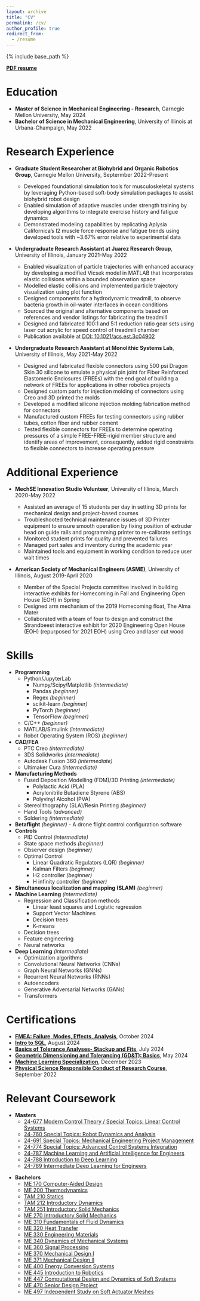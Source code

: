 ```yaml
---
layout: archive
title: "CV"
permalink: /cv/
author_profile: true
redirect_from:
  - /resume
---
```


{% include base_path %}

<a href="https://drive.google.com/file/d/1Mn73ADR8qQeypnWup731lfH4DhfrVloy/view?usp=sharing" target="_blank"><b>PDF resume</b></a>

Education
======
* **Master of Science in Mechanical Engineering - Research**, Carnegie Mellon University, May 2024
* **Bachelor of Science in Mechanical Engineering**, University of Illinois at Urbana-Champaign, May 2022


Research Experience
======
* **Graduate Student Researcher at Biohybrid and Organic Robotics Group**, Carnegie Mellon University, Septermber 2022-Present
  * Developed foundational simulation tools for musculoskeletal systems by leveraging Python-based soft-body simulation packages to assist biohybrid robot design
  * Enabled simulation of adaptive muscles under strength training by developing algorithms to integrate exercise history and fatigue dynamics
  * Demonstrated modeling capabilities by replicating Aplysia Californica’s I2 muscle force response and fatigue trends using developed tools with ~3.67% error relative to experimental data

* **Undergraduate Research Assistant at Juarez Research Group**, University of Illinois, January 2021-May 2022
  * Enabled visualization of particle trajectories with enhanced accuracy by developing a modified Vicsek model in MATLAB that incorporates elastic collisions within a bounded observation space
  * Modelled elastic collisions and implemented particle trajectory visualization using plot function
  * Designed components for a hydrodynamic treadmill, to observe bacteria growth in oil-water interfaces in ocean conditions
  * Sourced the original and alternative components based on references and vendor listings for fabricating the treadmill
  * Designed and fabricated 100:1 and 5:1 reduction ratio gear sets using laser cut acrylic for speed control of treadmill chamber
  * Publication available at [DOI: 10.1021/acs.est.3c04902](https://doi.org/10.1021/acs.est.3c04902)

* **Undergraduate Research Assistant at Monolithic Systems Lab**, University of Illinois, May 2021-May 2022
  * Designed and fabricated flexible connectors using 500 psi Dragon Skin 30 silicone to emulate a physical pin joint for Fiber Reinforced Elastomeric Enclosures (FREEs) with the end goal of building a network of FREEs for applications in other robotics projects
  * Designed custom parts for injection molding of connectors using Creo and 3D printed the molds
  * Developed a modified silicone injection molding fabrication method for connectors
  * Manufactured custom FREEs for testing connectors using rubber tubes, cotton fiber and rubber cement
  * Tested flexible connectors for FREEs to determine operating pressures of a simple FREE-FREE-rigid member structure and identify areas of improvement, consequently, added rigid constraints to flexible connectors to increase operating pressure


Additional Experience
======
* **MechSE Innovation Studio Volunteer**, University of Illinois, March 2020-May 2022
  * Assisted an average of 15 students per day in setting 3D prints for mechanical design and project-based courses
  * Troubleshooted technical maintenance issues of 3D Printer equipment to ensure smooth operation by fixing position of extruder head on guide rails and programming printer to re-calibrate settings 
  * Monitored student prints for quality and prevented failures
  * Managed part sales and inventory during the academic year
  * Maintained tools and equipment in working condition to reduce user wait times

* **American Society of Mechanical Engineers (ASME)**, University of Illinois, August 2019-April 2020
  * Member of the Special Projects committee involved in building interactive exhibits for Homecoming in Fall and Engineering Open House (EOH) in Spring
  * Designed arm mechanism of the 2019 Homecoming float, The Alma Mater
  * Collaborated with a team of four to design and construct the Strandbeest interactive exhibit for 2020 Engineering Open House (EOH) (repurposed for 2021 EOH) using Creo and laser cut wood

<!---
* **Illinois Formula Electric**, University of Illinois, August 2019-December 2019
  * Part of the Aerodynamics and Composites subsystem
  * Used ANSYS to work on aerodynamics of front and rear wings of 2020 car and improve aerodynamic performance accordingly
  * Assisted in fabrication and assembly of front and rear spoilers
--->


Skills
======
* <b>Programming</b>
  * Python/JupyterLab
    * Numpy/Scipy/Matplotlib <i>(intermediate)</i>
    * Pandas <i>(beginner)</i>
    * Regex <i>(beginner)</i>
    * scikit-learn <i>(beginner)</i>
    * PyTorch <i>(beginner)</i>
    * TensorFlow <i>(beginner)</i>
  * C/C++ <i>(beginner)</i>
  * MATLAB/Simulink <i>(intermediate)</i>
  * Robot Operating System (ROS) <i>(beginner)</i>
* <b>CAD/FEA</b>
  * PTC Creo <i>(intermediate)</i>
  * 3DS Solidworks <i>(intermediate)</i>
  * Autodesk Fusion 360 <i>(intermediate)</i>
  * Ultimaker Cura <i>(intermediate)</i>
* <b>Manufacturing Methods</b>
  * Fused Deposition Modelling (FDM)/3D Printing <i>(intermediate)</i>
    * Polylactic Acid (PLA)
    * Acrylonitrile Butadiene Styrene (ABS)
    * Polyvinyl Alcohol (PVA)
  * Stereolithography (SLA)/Resin Printing <i>(beginner)</i>
  * Hand Tools <i>(advanced)</i>
  * Soldering <i>(intermediate)</i>
* <b>Betaflight</b> <i>(beginner)</i> - A drone flight control configuration software
* <b>Controls</b>
  * PID Control <i>(intermediate)</i>
  * State space methods <i>(beginner)</i>
  * Observer design <i>(beginner)</i>
  * Optimal Control
    * Linear Quadratic Regulators (LQR) <i>(beginner)</i>
    * Kalman Filters <i>(beginner)</i>
    * H2 controller <i>(beginner)</i>
    * H infinity controller <i>(beginner)</i>
* <b>Simultaneous localization and mapping (SLAM)</b> <i>(beginner)</i>
* <b>Machine Learning</b> <i>(intermediate)</i>
    * Regression and Classification methods 
      * Linear least squares and Logistic regression
      * Support Vector Machines
      * Decision trees
      * K-means
    * Decision trees
    * Feature engineering
    * Neural networks
* <b>Deep Learning</b> <i>(intermediate)</i>
    * Optimization algorithms
    * Convolutional Neural Networks (CNNs)
    * Graph Neural Networks (GNNs)
    * Recurrent Neural Networks (RNNs)
    * Autoencoders
    * Generative Adversarial Networks (GANs)
    * Transformers

<!---
* <b>Engineering Equation Solver (EES)</b> <i>(intermediate)</i>
--->


Certifications
======

* <a href="https://www.udemy.com/certificate/UC-6b7c04e9-1848-4571-8f7d-4c86311c440e/" target="_blank"><b>FMEA: Failure, Modes, Effects, Analysis</b></a>, October 2024
* <a href="https://www.kaggle.com/learn/certification/himahrithikpamu/intro-to-sql" target="_blank"><b>Intro to SQL</b></a>, August 2024
* <a href="https://www.udemy.com/certificate/UC-d1655238-8a30-4837-8d22-83dc14903639/" target="_blank"><b>Basics of Tolerance Analyses- Stackup and Fits</b></a>, July 2024
* <a href="https://www.udemy.com/certificate/UC-5db7143b-9782-4dcb-8fc7-be8b445a2539/" target="_blank"><b>Geometric Dimensioning and Tolerancing (GD&T): Basics</b></a>, May 2024
* <a href="https://coursera.org/share/0cd29318ece6e100f4343de9b5c11a39" target="_blank"><b>Machine Learning Specialization</b></a>, December 2023
* <a href="https://www.citiprogram.org/verify/?w091e9199-0fb3-4cd2-bec1-ed5df8ce3e80-50588328" target="_blank"><b>Physical Science Responsible Conduct of Research Course</b></a>, September 2022

<!--  * <a href="https://coursera.org/share/899fae03d60b723c35f679eefcc0d6f5" target="_blank">Supervised Machine Learning: Regression and Classification</a>, December 2022
  * <a href="https://coursera.org/share/efbad259c2e34ea281db03c1aa9c67cd" target="_blank">Advanced Learning Algorithms</a>, June 2023
  * <a href="https://coursera.org/share/6fdff224c5e69a4ff089b58a4f12606f" target="_blank">Unsupervised Learning, Recommenders, Reinforcement Learning</a>, December 2023-->

Relevant Coursework
======
* **Masters**
  * <a href="https://www.meche.engineering.cmu.edu/education/courses/24-677.html" target="_blank">24-677 Modern Control Theory / Special Topics: Linear Control Systems</a>
  * <a href="https://www.andrew.cmu.edu/user/amj1/classes/robotdynamics.html" target="_blank">24-760 Special Topics: Robot Dynamics and Analysis</a>
  * <a href="https://www.meche.engineering.cmu.edu/education/courses/24-691.html" target="_blank">24-691 Special Topics: Mechanical Engineering Project Management</a>
  * <a href="https://www.meche.engineering.cmu.edu/education/courses/24-774.html" target="_blank">24-774 Special Topics: Advanced Control Systems Integration</a>
  * <a href="https://www.meche.engineering.cmu.edu/education/courses/24-787.html" target="_blank">24-787 Machine Learning and Artificial Intelligence for Engineers</a>
  * <a href="https://www.meche.engineering.cmu.edu/education/courses/24-789.html" target="_blank">24-788 Introduction to Deep Learning</a>
  * <a href="https://www.meche.engineering.cmu.edu/education/courses/24-789.html" target="_blank">24-789 Intermediate Deep Learning for Engineers</a>

<!---
  * <a href="https://www.meche.engineering.cmu.edu/education/courses/24-773.html" target="_blank">24-773 Special Topics: Multivariable Linear Control</a> -**In Progress**
--->
  
* **Bachelors**
  * <a href="https://mechse.illinois.edu/graduate/graduate-course-offerings/ME170" target="_blank">ME 170	Computer-Aided Design</a>
  * <a href="https://mechse.illinois.edu/graduate/graduate-course-offerings/ME200" target="_blank">ME 200	Thermodynamics</a>
  * <a href="https://mechse.illinois.edu/graduate/graduate-course-offerings/TAM210" target="_blank">TAM 210	Statics</a>
  * <a href="https://mechse.illinois.edu/graduate/graduate-course-offerings/TAM212" target="_blank">TAM 212	Introductory Dynamics</a>
  * <a href="https://mechse.illinois.edu/graduate/graduate-course-offerings/TAM251" target="_blank">TAM 251	Introductory Solid Mechanics</a>
  * <a href="https://mechse.illinois.edu/graduate/graduate-course-offerings/ME270" target="_blank">ME 270	Introductory Solid Mechanics</a>
  * <a href="https://mechse.illinois.edu/graduate/graduate-course-offerings/ME310" target="_blank">ME 310	Fundamentals of Fluid Dynamics</a>
  * <a href="https://mechse.illinois.edu/graduate/graduate-course-offerings/ME320" target="_blank">ME 320	Heat Transfer</a>
  * <a href="https://mechse.illinois.edu/graduate/graduate-course-offerings/ME330" target="_blank">ME 330	Engineering Materials</a>
  * <a href="https://mechse.illinois.edu/graduate/graduate-course-offerings/ME340" target="_blank">ME 340	Dynamics of Mechanical Systems</a>
  * <a href="https://mechse.illinois.edu/graduate/graduate-course-offerings/ME360" target="_blank">ME 360	Signal Processing</a>
  * <a href="https://mechse.illinois.edu/graduate/graduate-course-offerings/ME370" target="_blank">ME 370	Mechanical Design I</a>
  * <a href="https://mechse.illinois.edu/graduate/graduate-course-offerings/ME371" target="_blank">ME 371	Mechanical Design II</a>
  * <a href="https://mechse.illinois.edu/graduate/graduate-course-offerings/ME400" target="_blank">ME 400	Energy Conversion Systems</a>
  * <a href="https://mechse.illinois.edu/graduate/graduate-course-offerings/ME445" target="_blank">ME 445	Introduction to Robotics</a>
  * <a href="https://mechse.illinois.edu/graduate/graduate-course-offerings/ME447" target="_blank">ME 447	Computational Design and Dynamics of Soft Systems</a>
  * <a href="https://mechse.illinois.edu/graduate/graduate-course-offerings/ME470" target="_blank">ME 470	Senior Design Project</a>
  * <a href="https://mechse.illinois.edu/graduate/graduate-course-offerings/ME497" target="_blank">ME 497	Independent Study on Soft Actuator Meshes</a>

<!--
-**In Progress**
-->

